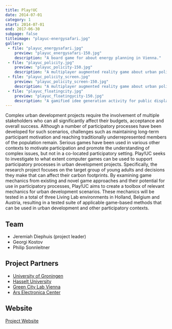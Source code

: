 ```yaml
---
title: Play!UC
date: 2014-07-01
category: 1
start: 2014-07-01
end: 2017-06-30
subpage: false
titleimage: "playuc-energysafari.jpg"
gallery: 
 - file: "playuc_energysafari.jpg"
    preview: "playuc_energysafari-150.jpg"
    description: "A board game for about energy planning in Vienna." 
 - file: "playuc_policity.jpg"
    preview: "playuc_policity-150.jpg"
    description: "A multiplayer augmented reality game about urban policy." 
 - file: "playuc_policity_screen.jpg"
    preview: "playuc_policity_screen-150.jpg"
    description: "A multiplayer augmented reality game about urban policy." 
 - file: "playuc_floatingcity.jpg"
    preview: "playuc_floatingycity-150.jpg"
    description: "A gamified idee generation activity for public displays."
---
```


Complex urban development projects require the involvement of multiple stakeholders who can all significantly affect their budgets, acceptance and overall success. Although a number of participatory processes have been developed for such scenarios, challenges such as maintaining long-term participant motivation and reaching traditionally underrepresented members of the population remain. Serious games have been used in various other contexts to motivate participation and promote the understanding of complex issues, but not in a co-located participatory setting. Play!UC seeks to investigate to what extent computer games can be used to support participatory processes in urban development projects. Specifically, the research project focuses on the target group of young adults and decisions they make that can affect their carbon footprints. By examining game mechanics from existing and novel game approaches and their potential for use in participatory processes, Play!UC aims to create a toolbox of relevant mechanics for urban development scenarios. These mechanics will be tested in a total of three Living Lab environments in Holland, Belgium and Austria, resulting in a tested suite of applicable game-based methods that can be used in urban development and other participatory contexts.

## Team

* Jeremiah Diephuis (project leader)
* Georgi Kostov
* Philip Sonnleitner

## Project Partners

* [University of Groningen](http://www.rug.nl/)
* [Hasselt University](http://www.uhasselt.be/)
* [Green City Lab Vienna](http://www.greencitylab.at/)
* [Ars Electronica Center](http://www.aec.at/)

## Website

[Project Website](http://play-uc.net/)
